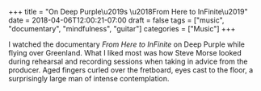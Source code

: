 +++
title = "On Deep Purple\u2019s \u2018From Here to InFinite\u2019"
date = 2018-04-06T12:00:21-07:00
draft = false
tags = ["music", "documentary", "mindfulness", "guitar"]
categories = ["Music"]
+++

I watched the documentary _From Here to InFinite_ on Deep Purple while flying over Greenland. What I liked most was how Steve Morse looked during rehearsal and recording sessions when taking in advice from the producer. Aged fingers curled over the fretboard, eyes cast to the floor, a surprisingly large man of intense contemplation.
